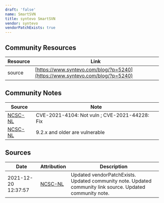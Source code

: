 ```yaml
---
draft: 'false'
name: SmartSVN
title: syntevo SmartSVN
vendor: syntevo
vendorPatchExists: true
---
```



## Community Resources
| Resource | Link |
| --- | --- |
| source | [https://www.syntevo.com/blog/?p=5240](https://www.syntevo.com/blog/?p=5240) |

## Community Notes
| Source | Note |
| --- | --- |
| [NCSC-NL](https://github.com/NCSC-NL/log4shell/blob/main/software/README.md) | CVE-2021-4104: Not vuln ; CVE-2021-44228: Fix </ul> |
| [NCSC-NL](https://github.com/NCSC-NL/log4shell/blob/main/software/README.md) | 9.2.x and older are vulnerable |

## Sources
| Date | Attribution | Description |
| --- | --- | --- |
| 2021-12-20 12:37:57 | [NCSC-NL](https://github.com/NCSC-NL/log4shell/blob/main/software/README.md) | Updated vendorPatchExists. Updated community note. Updated community link source. Updated community note.  |
